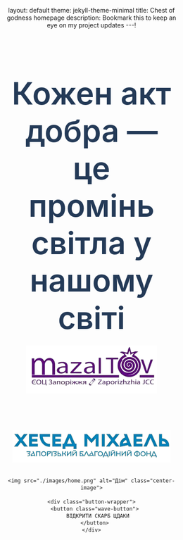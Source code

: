 ---
layout: default
theme: jekyll-theme-minimal
title: Chest of godness homepage
description: Bookmark this to keep an eye on my project updates
---!
<!DOCTYPE html>
<html lang="uk">
<head>
  <meta charset="UTF-8">
  <title>Зображення велике</title>
  <meta name="description" content="Натхненна сторінка з гаслом добра, великим зображенням і анімованою кнопкою.">
  <link href="https://fonts.googleapis.com/css2?family=Manrope:wght@600&family=Geologica:wght@700&display=swap" rel="stylesheet">
  <style>
    * {
      box-sizing: border-box;
    }

    html, body {
      margin: 0;
      padding: 0;
      width: 100%;
      height: 100%;
      font-family: 'Manrope', sans-serif;
      background-color: #f5e3c1;
      overflow-x: hidden;
      scroll-behavior: smooth;
    }

    body {
      display: flex;
      flex-direction: column;
      align-items: center;
      text-align: center;
    }

    .top-text, .top-caption, .center-caption, .last-caption {
      margin-top: 70px;
      padding: 20px;
      font-weight: 600;
      font-size: 70px;
      color: #243a57;
    }

        .center-caption {
      font-size: 70px;
      text-align: center;
      opacity: 1;
      transition: opacity 0.5s ease-in-out;
      margin-top: 20px;
    }
    .top-caption {
      font-size: 70px;
      text-align: center;
      opacity: 1;
      transition: opacity 0.5s ease-in-out;
      margin-top: 400px;
      color: #243a57;
    }

        .last-caption {
      font-size: 70px;
      text-align: center;
      opacity: 1;
      transition: opacity 0.5s ease-in-out;
      margin-top: 400px;
      color: #243a57;
    }


    .logos {
      display: flex;
      justify-content: center;
      align-items: center;
      gap: 80px;
      margin-bottom: 30px;
      flex-wrap: wrap;
    }

    .logos img {
      max-width: 700px;
      height: auto;
    }

    .center-image {
      width: 60%;
      max-height: 150vh;
      height: auto;
      margin-top: -10px;
      margin-bottom: 15px;
      z-index: 1;
    }

    .cdaka-image {
      width: 30%;
      max-height: 150vh;
      height: auto;
      margin-top: -50px;
      margin-bottom: 15px;
      z-index: 1;
    }

    .button-wrapper {
          margin-top: -200px;
        }

    .wave-button {
          position: relative;
          display: inline-block;
          padding: 38px 80px; 
          color: white;
          text-transform: uppercase;
          letter-spacing: 2px;
          text-decoration: none;
          font-size: 34px; 
          overflow: hidden;
          transition: 0.2s;
          background: rgba(36, 58, 87, 1);
          border-radius: 50px; 
          cursor: pointer;
          border: none;
          z-index: 10;
        }

        .wave-button:hover {
          box-shadow: 0 0 20px rgba(36, 58, 87, 1), 0 0 60px rgba(36, 58, 87, 1), 0 0 100px rgba(36, 58, 87, 1);
          transition-delay: 0.1s;
        }

        .wave-button span {
          position: absolute;
          display: block;
        }

        .wave-button span:nth-child(1) {
          top: 0;
          left: -100%;
          width: 100%;
          height: 2px;
          background: linear-gradient(90deg, transparent, white);
          animation: btn-anim1 1s linear infinite;
        }

        .wave-button span:nth-child(2) {
          top: -100%;
          right: 0;
          width: 2px;
          height: 100%;
          background: linear-gradient(180deg, transparent, white);
          animation: btn-anim2 1s linear infinite;
          animation-delay: 0.25s;
        }

        .wave-button span:nth-child(3) {
          bottom: 0;
          right: -100%;
          width: 100%;
          height: 2px;
          background: linear-gradient(270deg, transparent, white);
          animation: btn-anim3 1s linear infinite;
          animation-delay: 0.5s;
        }

        .wave-button span:nth-child(4) {
          bottom: -100%;
          left: 0;
          width: 2px;
          height: 100%;
          background: linear-gradient(360deg, transparent, white);
          animation: btn-anim4 1s linear infinite;
          animation-delay: 0.75s;
        }


        .two {
          display: none;
          opacity: 0;
          transition: opacity 1s ease-in-out;
          margin-bottom: 100px;
        }

      .fly-container {
        position: relative;
        width: 100%;
        max-height: 400px;
        overflow: hidden;
        margin: 0 auto;
      }

      .final-row {
        display: flex;
        justify-content: center;
        align-items: flex-start;
        gap: 40px;
        flex-wrap: wrap;
      }

      .fly-item {
        width: 300px;
        height: 300px;
        margin-top: 100px;
        margin-bottom: 700px;
        background-size: contain;
        background-repeat: no-repeat;
        background-position: center;
        opacity: 0;
        transform: translateY(200px);
        transition: all 0.8s ease;
        display: flex;
        flex-direction: column;
        align-items: center;
      }

      .fly-text {
        position: absolute;
        top: 40px;
        left: 50%;
        transform: translateX(-50%);
        font-size: 24px;
        font-weight: bold;
        color: #333;
        opacity: 0;
        transition: opacity 1s ease;
        z-index: 10;
      }

      .fly-in {
        opacity: 1;
        transform: translateY(0);
      }

      .text-in {
        opacity: 1;
      }
          @keyframes btn-anim1 {
            0% { left: -100%; }
            50%,100% { left: 100%; }
          }

          @keyframes btn-anim2 {
            0% { top: -100%; }
            50%,100% { top: 100%; }
          }

          @keyframes btn-anim3 {
            0% { right: -100%; }
            50%,100% { right: 100%; }
          }

          @keyframes btn-anim4 {
            0% { bottom: -100%; }
            50%,100% { bottom: 100%; }
          }
      .tree {
      display: none;
      opacity: 0;
      transition: opacity 0.5s ease-in-out;
      margin-bottom: 200px;
    }  

    .helpbutton-wrapper {
          margin-top: 50px;
        }

    .help-button {
          position: relative;
          display: inline-block;
          padding: 38px 80px;
          color: white;
          text-transform: uppercase;
          letter-spacing: 2px;
          text-decoration: none;
          font-size: 34px; 
          overflow: hidden;
          transition: 0.2s;
          background: rgba(36, 58, 87, 1);
          border-radius: 50px;
          cursor: pointer;
          border: none;
          z-index: 10;
        }

    .help-button:hover {
      box-shadow: 0 0 20px rgba(36, 58, 87, 1), 0 0 60px rgba(36, 58, 87, 1), 0 0 100px rgba(36, 58, 87, 1);
      transition-delay: 0.1s;
    }

    .help-button span {
      position: absolute;
      display: block;
    }

    .help-button span:nth-child(1) {
      top: 0;
      left: -100%;
      width: 100%;
      height: 2px;
      background: linear-gradient(90deg, transparent, white);
      animation: btn-anim1 1s linear infinite;
    }

    .help-button span:nth-child(2) {
      top: -100%;
      right: 0;
      width: 2px;
      height: 100%;
      background: linear-gradient(180deg, transparent, white);
      animation: btn-anim2 1s linear infinite;
      animation-delay: 0.25s;
    }

    .help-button span:nth-child(3) {
      bottom: 0;
      right: -100%;
      width: 100%;
      height: 2px;
      background: linear-gradient(270deg, transparent, white);
      animation: btn-anim3 1s linear infinite;
      animation-delay: 0.5s;
    }

    .help-button span:nth-child(4) {
      bottom: -100%;
      left: 0;
      width: 2px;
      height: 100%;
      background: linear-gradient(360deg, transparent, white);
      animation: btn-anim4 1s linear infinite;
      animation-delay: 0.75s;
    }

    .qr {
      width: 80%;
      display: flex;
      flex-direction: row; 
      justify-content: center;
      align-items: center; 
      max-width: 600px; 
      height: auto;
      display: inline-block; 
      margin: 73px 30px; 
    }
 </style>
</head>
<body>
<audio id="myAudio">
  <source src="./audio/hava-nagila-orchestra-clarinet-7671.mp3" type="audio/mpeg">
  Ваш браузер не підтримує аудіо.
</audio>



  <section class="one">
    <div class="top-text">
      Кожен акт добра — це промінь світла у нашому світі
    </div>
<div class="logos">
  <a href="https://www.instagram.com/mazal.tov.zp/" target="_blank">
    <img src="./images/mazal.png" alt="Mazal Tov Logo">
  </a>
  
  <a href="https://www.facebook.com/HesedMichael.zp.ua/?locale=ru_RU" target="_blank">
    <img src="./images/bluelogo 1.png" alt="Хесед Міхаель Logo">
  </a>
</div>

    <img src="./images/home.png" alt="Дім" class="center-image">

    <div class="button-wrapper">
      <button class="wave-button">
        ВІДКРИТИ СКАРБ ЦДАКИ
      </button>
    </div>
  </section>

  <section class="two">
    <div class="top-caption">
      Завдяки вашій цдаці ми створюємо безпеку, силу <br> громади та майбутнє для кожного
    </div>
    <img src="./images/cdaka.png" alt="Цдака" class="cdaka-image">
        <div class="center-caption"></div>
    <div class="fly-container"></div>
  </section>

  <section class="tree">
        <div class="last-caption">
      Нехай ваша доброта повернеться до вас <br> сторицею — תִּזְכּוּ לְמִצְווֹת (тизку ле-міцвот).
    </div>
<div class="helpbutton-wrapper">
  <a href="https://next.privat24.ua/payments/form/%7B%22token%22%3A%22be0ba580-a488-4ab6-b285-4fe127c71313%22%7D" target="_blank">
    <button class="help-button">
      ПІДТРИМАТИ ЩЕ РАЗ
    </button>
  </a>
</div>
 <a href="https://www.facebook.com/JCCMazalTov/?locale=ru_RU" target="_blank">
    <img src="./images/qrmazal.png" alt="QR-код Mazal" class="qr">
</a>

<a href="https://next.privat24.ua/payments/form/%7B%22token%22%3A%22be0ba580-a488-4ab6-b285-4fe127c71313%22%7D" target="_blank">
    <img src="./images/qrhesed.png" alt="QR-код Hesed" class="qr">
</a>
   </div>
  </section>
 
<script>
document.addEventListener("DOMContentLoaded", () => {
  const button = document.querySelector('.wave-button');
  const sectionTwo = document.querySelector('.two');
  const container = document.querySelector('.fly-container');
  const caption = document.querySelector('.center-caption');
  const treeSection = document.querySelector('.tree'); 

  const items = [
    { img: './images/coin.png' },
    { img: './images/dove.png' },
    { img: './images/candle.png' },
    { img: './images/scroll.png' }
  ];

  const texts = [
    '«Слова світла, що розпалюють серця»',
    '«Пам’ятаємо. Дякуємо. Надихаємося»',
    '«Кожен вчинок — іскра добра»',
    '«Нехай доброта живе у вічності»'
  ];

  let animationStarted = false; 

  // Знаходимо аудіо-елемент
  const audio = document.getElementById('myAudio');

  function animateCaptionText() {
    let index = 0;

    function changeText() {
      caption.style.opacity = '0';

      setTimeout(() => {
        caption.textContent = texts[index];
        caption.style.opacity = '1';

        index++;
        if (index < texts.length) {
          setTimeout(changeText, 2000); 
        } else {
          setTimeout(() => {
            treeSection.style.display = 'block';
            setTimeout(() => {
              treeSection.style.opacity = '1';
              treeSection.scrollIntoView({ behavior: 'smooth' });
            }, 50);
          }, 3000);
        }
      }, 500);
    }

    changeText();
  }

  button.addEventListener('click', () => {
    if (animationStarted) return;  
    animationStarted = true;       

    // Програємо аудіо при натисканні
    if (audio) {
      audio.currentTime = 0; // почати з початку
      audio.play();
    }

    sectionTwo.style.display = 'block';
    setTimeout(() => {
      sectionTwo.style.opacity = '1';
      sectionTwo.scrollIntoView({ behavior: 'smooth' });
    }, 100);

    container.innerHTML = '';

    const row = document.createElement('div');
    row.className = 'final-row';
    container.appendChild(row);

    let delay = 0;

    items.forEach((item) => {
      const wrapper = document.createElement('div');
      wrapper.className = 'fly-item';
      wrapper.style.backgroundImage = `url('${item.img}')`;

      row.appendChild(wrapper);

      setTimeout(() => {
        wrapper.classList.add('fly-in');
      }, delay);

      delay += 1200;
    });

    animateCaptionText();
  });
});
</script>


</body>
</html>
